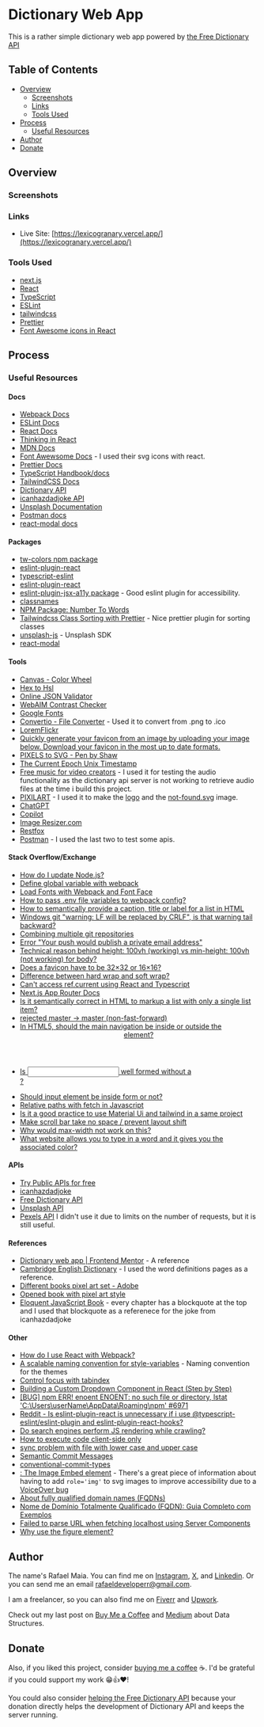 # Dictionary Web App

This is a rather simple dictionary web app powered by [the Free Dictionary API](https://dictionaryapi.dev)

## Table of Contents

-   [Overview](#overview)
    -   [Screenshots](#screenshots)
    -   [Links](#links)
    -   [Tools Used](#tools-used)
-   [Process](#process)
    -   [Useful Resources](#useful-resources)
-   [Author](#author)
-   [Donate](#donate)

## Overview

### Screenshots

### Links

-   Live Site: [https://lexicogranary.vercel.app/](https://lexicogranary.vercel.app/)

### Tools Used

-   [next.js](https://nextjs.org)
-   [React](https://react.dev)
-   [TypeScript](https://typescriptlang.org)
-   [ESLint](https://eslint.org)
-   [tailwindcss](https://tailwindcss.com)
-   [Prettier](https://prettier.io)
-   [Font Awesome icons in React](https://docs.fontawesome.com/web/)

## Process

### Useful Resources

#### Docs

-   [Webpack Docs](https://webpack.js.org/concepts/)
-   [ESLint Docs](https://eslint.org/docs/)
-   [React Docs](https://react.dev/learn)
-   [Thinking in React](https://react.dev/learn/thinking-in-react)
-   [MDN Docs](https://developer.mozilla.org/en-US/docs/)
-   [Font Awewsome Docs](https://docs.fontawesome.com/web/) - I used their svg icons with react.
-   [Prettier Docs](https://prettier.io/docs/en/)
-   [TypeScript Handbook/docs](https://www.typescriptlang.org/docs/handbook/)
-   [TailwindCSS Docs](https://tailwindcss.com/docs/installation)
-   [Dictionary API](https://dictionaryapi.dev)
-   [icanhazdadjoke API](https://icanhazdadjoke.com/api)
-   [Unsplash Documentation](https://unsplash.com/documentation)
-   [Postman docs](https://learning.postman.com/docs/introduction/overview/)
-   [react-modal docs](https://reactcommunity.org/react-modal/)

#### Packages

-   [tw-colors npm package](https://www.npmjs.com/package/tw-colors)
-   [eslint-plugin-react](https://github.com/jsx-eslint/eslint-plugin-react#configuration)
-   [typescript-eslint](https://typescript-eslint.io/getting-started/)
-   [eslint-plugin-react](https://www.npmjs.com/package/eslint-plugin-react#list-of-supported-rules)
-   [eslint-plugin-jsx-a11y package](https://www.npmjs.com/package/eslint-plugin-jsx-a11y) - Good eslint plugin for accessibility.
-   [classnames](https://www.npmjs.com/package/classnames)
-   [NPM Package: Number To Words](https://www.npmjs.com/package/number-to-words)
-   [Tailwindcss Class Sorting with Prettier](https://tailwindcss.com/blog/automatic-class-sorting-with-prettier) - Nice prettier plugin for sorting classes
-   [unsplash-js](https://github.com/unsplash/unsplash-js) - Unsplash SDK
-   [react-modal](https://www.npmjs.com/package/react-modal)

#### Tools

-   [Canvas - Color Wheel](https://www.canva.com/colors/color-wheel/)
-   [Hex to Hsl](https://htmlcolors.com/hex-to-hsl)
-   [Online JSON Validator](https://jsonlint.com)
-   [WebAIM Contrast Checker](https://webaim.org/resources/contrastchecker/?fcolor=BC000B&bcolor=FFFFFF)
-   [Google Fonts](https://fonts.google.com)
-   [Convertio - File Converter](https://convertio.co/download/7840015b57aba6b84c0dad5e39bc81138e2326/) - Used it to convert from .png to .ico
-   [LoremFlickr](https://loremflickr.com)
-   [Quickly generate your favicon from an image by uploading your image below. Download your favicon in the most up to date formats.](https://favicon.io/favicon-converter/)
-   [PIXELS to SVG - Pen by Shaw](https://codepen.io/shshaw/pen/XbxvNj)
-   [The Current Epoch Unix Timestamp](https://www.unixtimestamp.com)
-   [Free music for video creators](https://freetouse.com/music) - I used it for testing the audio functionality as the dictionary api server is not working to retrieve audio files at the time i build this project.
-   [PIXILART](https://www.pixilart.com) - I used it to make the [logo](https://www.pixilart.com/art/book-sr2f309a6752daws3) and the [not-found.svg](./public/not-found.svg) image.
-   [ChatGPT](https://chatgpt.com)
-   [Copilot](https://www.bing.com/chat?q=Microsoft+Copilot&FORM=hpcodx)
-   [Image Resizer.com](https://imageresizer.com)
-   [Restfox](https://restfox.dev) 
-   [Postman](https://web.postman.co) - I used the last two to test some apis.

#### Stack Overflow/Exchange

-   [How do I update Node.js?](https://stackoverflow.com/questions/8191459/how-do-i-update-node-js)
-   [Define global variable with webpack](https://stackoverflow.com/questions/37656592/define-global-variable-with-webpack)
-   [Load Fonts with Webpack and Font Face](https://stackoverflow.com/questions/45489897/load-fonts-with-webpack-and-font-face)
-   [How to pass .env file variables to webpack config?](https://stackoverflow.com/questions/46224986/how-to-pass-env-file-variables-to-webpack-config)
-   [How to semantically provide a caption, title or label for a list in HTML](https://stackoverflow.com/questions/1141639/how-to-semantically-provide-a-caption-title-or-label-for-a-list-in-html)
-   [Windows git "warning: LF will be replaced by CRLF", is that warning tail backward?](https://stackoverflow.com/questions/17628305/windows-git-warning-lf-will-be-replaced-by-crlf-is-that-warning-tail-backwar)
-   [Combining multiple git repositories](https://stackoverflow.com/questions/277029/combining-multiple-git-repositories)
-   [Error "Your push would publish a private email address"](https://stackoverflow.com/questions/43863522/error-your-push-would-publish-a-private-email-address)
-   [Technical reason behind height: 100vh (working) vs min-height: 100vh (not working) for body?](https://stackoverflow.com/questions/49395367/technical-reason-behind-height-100vh-working-vs-min-height-100vh-not-workin)
-   [Does a favicon have to be 32×32 or 16×16?](https://stackoverflow.com/questions/4014823/does-a-favicon-have-to-be-32×32-or-16×16)
-   [Difference between hard wrap and soft wrap?](https://stackoverflow.com/questions/319925/difference-between-hard-wrap-and-soft-wrap)
-   [Can't access ref.current using React and Typescript](https://stackoverflow.com/questions/72153186/cant-access-ref-current-using-react-and-typescript)
-   [Next.js App Router Docs](https://nextjs.org/docs/app)
-   [Is it semantically correct in HTML to markup a list with only a single list item?](https://stackoverflow.com/questions/10834977/is-it-semantically-correct-in-html-to-markup-a-list-with-only-a-single-list-item)
-   [rejected master -> master (non-fast-forward)](https://stackoverflow.com/questions/11696295/rejected-master-master-non-fast-forward)
-   [In HTML5, should the main navigation be inside or outside the <header> element?](https://stackoverflow.com/questions/4870955/in-html5-should-the-main-navigation-be-inside-or-outside-the-header-element)
-   [Is <input> well formed without a <form>?](https://stackoverflow.com/questions/3294572/is-input-well-formed-without-a-form#:~:text=without%20a%20<form,used%20to%20build%20user%20interfaces.)
-   [Should input element be inside form or not?](https://stackoverflow.com/questions/78472673/should-input-element-be-inside-form-or-not/78472938)
-   [Relative paths with fetch in Javascript](https://stackoverflow.com/questions/36369082/relative-paths-with-fetch-in-javascript)
-   [Is it a good practice to use Material Ui and tailwind in a same project](https://stackoverflow.com/questions/68218403/is-it-a-good-practice-to-use-material-ui-and-tailwind-in-a-same-project)
-   [Make scroll bar take no space / prevent layout shift](https://stackoverflow.com/questions/21367441/make-scroll-bar-take-no-space-prevent-layout-shift)
-   [Why would max-width not work on this?](https://stackoverflow.com/questions/14938428/why-would-max-width-not-work-on-this)
-   [What website allows you to type in a word and it gives you the associated color?](https://graphicdesign.stackexchange.com/questions/83750/what-website-allows-you-to-type-in-a-word-and-it-gives-you-the-associated-color)

#### APIs

-   [Try Public APIs for free](https://github.com/public-apis/public-apis?tab=readme-ov-file#dictionaries)
-   [icanhazdadjoke](https://icanhazdadjoke.com)
-   [Free Dictionary API](https://dictionaryapi.dev/)
-   [Unsplash API](https://unsplash.com/documentation)
-   [Pexels API](https://www.pexels.com/api/documentation/) I didn't use it due to limits on the number of requests, but it is still useful.

#### References

-   [Dictionary web app | Frontend Mentor](https://www.frontendmentor.io/challenges/dictionary-web-app-h5wwnyuKFL) - A reference
-   [Cambridge English Dictionary](https://dictionary.cambridge.org/us/dictionary/english/) - I used the word definitions pages as a reference.
-   [Different books pixel art set - Adobe](https://stock.adobe.com/br/images/different-books-pixel-art-set-fantasy-tome-folio-collection-open-closed-textbooks-8-bit-sprite-game-development-mobile-app-isolated-vector-illustration/502502076)
-   [Opened book with pixel art style](https://www.google.com/url?sa=i&url=https%3A%2F%2Fwww.freepik.com%2Fpremium-vector%2Fopened-book-with-pixel-art-style_19580503.htm&psig=AOvVaw0Si-uM6xDpYjJ30K2eVCtg&ust=1715632198911000&source=images&cd=vfe&opi=89978449&ved=0CBIQjRxqFwoTCNjF6vX7iIYDFQAAAAAdAAAAABAR)
-   [Eloquent JavaScript Book](https://eloquentjavascript.net/01_values.html) - every chapter has a blockquote at the top and I used that blockquote as a referenece for the joke from icanhazdadjoke

#### Other

-   [How do I use React with Webpack?](https://reintech.io/blog/how-to-use-react-with-webpack)
-   [A scalable naming convention for style-variables](https://medium.com/digio-australia/a-scalable-naming-convention-for-style-variables-6363b916432a) - Naming convention for the themes
-   [Control focus with tabindex](https://web.dev/articles/control-focus-with-tabindex)
-   [Building a Custom Dropdown Component in React (Step by Step)](https://kaderbiral26.medium.com/building-a-custom-dropdown-component-in-react-step-by-step-e12f4330fb58)
-   [\[BUG\] npm ERR! enoent ENOENT: no such file or directory, lstat 'C:\Users\userName\AppData\Roaming\npm' #6971](https://github.com/npm/cli/issues/6971)
-   [Reddit - Is eslint-plugin-react is unnecessary if i use @typescript-eslint/eslint-plugin and eslint-plugin-react-hooks?](https://www.reddit.com/r/reactjs/comments/1877xd3/is_eslintpluginreact_is_unnecessary_if_i_use/)
-   [Do search engines perform JS rendering while crawling?](https://webmasters.stackexchange.com/questions/140250/do-search-engines-perform-js-rendering-while-crawling)
-   [How to execute code client-side only](https://github.com/vercel/next.js/issues/2473)
-   [sync problem with file with lower case and upper case](https://github.com/isaacs/github/issues/1520)
-   [Semantic Commit Messages](https://gist.github.com/joshbuchea/6f47e86d2510bce28f8e7f42ae84c716)
-   [conventional-commit-types](https://github.com/pvdlg/conventional-commit-types)
-   [<img>: The Image Embed element](https://developer.mozilla.org/en-US/docs/Web/HTML/Element/img#identifying_svg_as_an_image) - There's a great piece of information about having to add `role='img'` to svg images to improve accessibility due to a [VoiceOver bug](https://webkit.org/b/216364)
-   [About fully qualified domain names (FQDNs)](https://kb.iu.edu/d/aiuv#:~:text=A%20fully%20qualified%20domain%20name,hostname%20and%20the%20domain%20name.)
-   [Nome de Domínio Totalmente Qualificado (FQDN): Guia Completo com Exemplos](https://kinsta.com/wp-content/uploads/2022/07/structure-of-url.png)
-   [Failed to parse URL when fetching localhost using Server Components](https://github.com/vercel/next.js/issues/48344)
-   [Why use the figure element?](https://forum.freecodecamp.org/t/why-use-the-figure-element/315116)

## Author

The name's Rafael Maia. You can find me on [Instagram](https://www.instagram.com/rafaeldevvv), [X](https://www.twitter.com/rafaeldevvv), and [Linkedin](https://www.linkedin.com/in/rafael-maia-b69662263). Or you can send me an email [rafaeldeveloperr@gmail.com](mailto:rafaeldeveloperr@gmail.com).

I am a freelancer, so you can also find me on [Fiverr](https://www.fiverr.com/rafael787) and [Upwork](https://www.upwork.com/freelancers/~01a4dc9692c96839dc).

Check out my last post on [Buy Me a Coffee](https://buymeacoffee.com/rafael.maia/introduction-data-structures) and [Medium](https://medium.com/@rafaelmaiaw/introduction-to-data-structures-f4eea777f363) about Data Structures.

## Donate

Also, if you liked this project, consider [buying me a coffee](https://www.buymeacoffee.com/rafael.maia) ☕. I'd be grateful if you could support my work 😁👍❤!

You could also consider [helping the Free Dictionary API](https://dictionaryapi.dev/#:~:text=Dictionary%20API%20is%E2%80%94and%20always%20will%20be%E2%80%94free.%20Our%20mission%20is%20to%20provide%20users%20with%20an%20API%20that%20they%20can%20use%20to%20build%20a%20game%2C%20learning%20application%2C%20or%20next%2Dgeneration%20speech%20and%20text%20technology.%20Your%20donation%20directly%20helps%20the%20development%20of%20Dictionary%20API%20and%20keeps%20the%20server%20running) because your donation directly helps the development of Dictionary API and keeps the server running.
